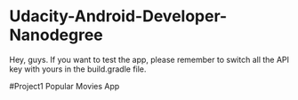 # Udacity-Android-Developer-Nanodegree
Hey, guys. If you want to test the app, please remember to switch all the API key with yours in the build.gradle file.

#Project1 Popular Movies App
